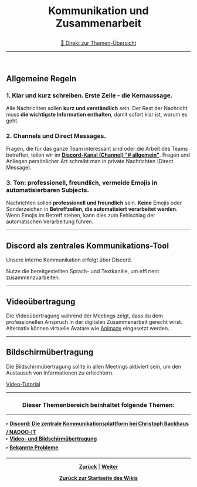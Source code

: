 # <p align="center">Kommunikation und Zusammenarbeit</p>
<p align="center"><a href="#dieser-themenbereich-beinhaltet-folgende-themen">🚀 Direkt zur Themen-Übersicht</a></p>

---
<br>

## Allgemeine Regeln

### 1. Klar und kurz schreiben. Erste Zeile - die Kernaussage.
Alle Nachrichten sollen **kurz und verständlich** sein.
Der Rest der Nachricht muss **die wichtigste Information enthalten**, damit sofort klar ist, worum es geht.

### 2. Channels und Direct Messages.
Fragen, die für das ganze Team interessant sind oder die Arbeit des Teams betreffen, teilen wir im [**Discord-Kanal (Channel) "# allgemein"**](https://discordapp.com/channels/1299292608744390707/1299292609382055940).
Fragen und Anliegen persönlicher Art schreibt man in private Nachrichten (Direct Message).

### 3. Ton: professionell, freundlich, vermeide Emojis in automatisierbaren Subjects.
Nachrichten sollen **professionell und freundlich** sein.
**Keine** Emojis oder Sonderzeichen in **Betreffzeilen, die automatisiert verarbeitet werden**. Wenn Emojis im Betreff stehen, kann dies zum Fehlschlag der automatischen Verarbeitung führen.

---

## Discord als zentrales Kommunikations-Tool

Unsere interne Kommunikation erfolgt über Discord.

Nutze die bereitgestellten Sprach- und Textkanäle, um effizient zusammenzuarbeiten.

---

## Videoübertragung

Die Videoübertragung während der Meetings zeigt, dass du dem professionellen Anspruch in der digitalen Zusammenarbeit gerecht wirst.
Alternativ können virtuelle Avatare wie [Animaze](https://www.animaze.us) eingesetzt werden.

---

## Bildschirmübertragung

Die Bildschirmübertragung sollte in allen Meetings aktiviert sein, um den Austausch von Informationen zu erleichtern.

[Video-Tutorial](https://www.youtube.com/watch?v=J0m4mvez86s)

---

### <p align="center">Dieser Themenbereich beinhaltet folgende Themen:</p>

---

🢒 [**Discord: Die zentrale Kommunikationsplattform bei Christoph Backhaus / NADOO-IT**](/docs/05-kommunikation/01-discord/README.md)<br>
🢒 [**Video- und Bildschirmübertragung**](/docs/05-kommunikation/02-webcam/README.md) <br>
🢒 [**Bekannte Probleme**](/docs/05-kommunikation/03-bekannte_probleme/README.md) <br>

---

<p align="center">
<a href="/docs/04-tools/07-ki/03-gemini/README.md"><strong>Zurück</strong></a> | 
<a href="/docs/05-kommunikation/01-discord/README.md"><strong>Weiter</strong></a>
</p>

<p align="center"><a href="/docs/00-willkommen/README.md"><strong>Zurück zur Startseite des Wikis</strong></a></p>
